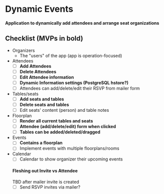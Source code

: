 # Dynamic Events

#### Application to dynamically add attendees and arrange seat organizations

## Checklist (**MVPs in bold**)

- Organizers
  - The "users" of the app (app is operation-focused)
- Attendees
  - [ ] **Add Attendees**
  - [ ] **Delete Attendees**
  - [ ] **Edit Attendee information**
  - [ ] **Dynamic Information settings (PostgreSQL hstore?)**
  - [ ] Attendees can add/delete/edit their RSVP from mailer form
- Tables/seats
  - [ ] **Add seats and tables**
  - [ ] **Delete seats and tables**
  - [ ] Edit seats' content (person) and table notes
- Floorplan
  - [ ] **Render all current tables and seats**
  - [ ] **Attendee (add/delete/edit) form when clicked**
  - [ ] **Tables can be added/deleted/dragged**
- Events
  - [ ] **Contains a floorplan**
  - [ ] Implement events with multiple floorplans/rooms
- Calendar
  - [ ] Calendar to show organizer their upcoming events

  #### Fleshing out Invite vs Attendee
  TBD after mailer invite is created
  - [ ] Send RSVP invites via mailer?
